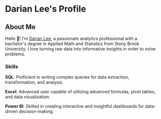 # Darian Lee's Profile

## About Me

Hello 👋! I'm [Darian Lee](https://www.linkedin.com/in/darianlee555), a passionate analytics professional with a bachelor's degree in Applied Math and Statistics from Stony Brook University. I love turning raw data into informative insights in order to solve problems.

### Skills
**SQL**: Proficient in writing complex queries for data extraction, transformation, and analysis.

**Excel**: Advanced user capable of utilizing advanced formulas, pivot tables, and data visualization.

**Power BI**: Skilled in creating interactive and insightful dashboards for data-driven decision-making.
